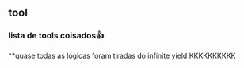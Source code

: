 ## tool
### lista de tools coisados👍
**quase todas as lógicas foram tiradas do infinite yield KKKKKKKKKK
